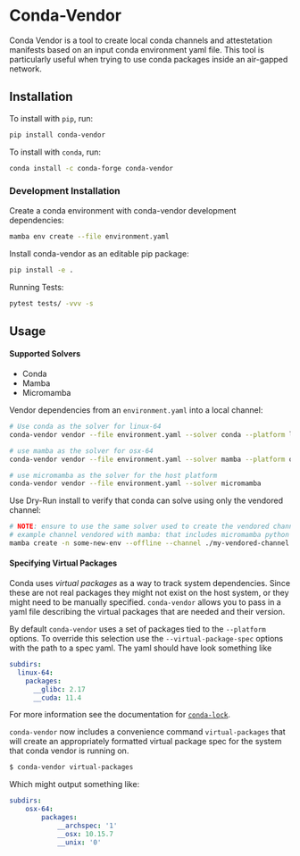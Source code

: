 # Conda-Vendor

Conda Vendor is a tool to create local conda channels and attestetation manifests based on an input conda environment yaml file. This tool is particularly useful when trying to use conda packages inside an air-gapped network.


## Installation

To install with `pip`, run:
```bash
pip install conda-vendor
```

To install with `conda`, run:
```bash
conda install -c conda-forge conda-vendor
```

### Development Installation
Create a conda environment with conda-vendor development dependencies:
```bash
mamba env create --file environment.yaml
```

Install conda-vendor as an editable pip package:
```bash
pip install -e .
```

Running Tests:
```bash
pytest tests/ -vvv -s
```

## Usage

#### Supported Solvers
* Conda
* Mamba
* Micromamba

Vendor dependencies from an  `environment.yaml` into a local channel:
```bash
# Use conda as the solver for linux-64
conda-vendor vendor --file environment.yaml --solver conda --platform linux-64

# use mamba as the solver for osx-64
conda-vendor vendor --file environment.yaml --solver mamba --platform osx-64

# use micromamba as the solver for the host platform
conda-vendor vendor --file environment.yaml --solver micromamba
```

Use Dry-Run install to verify that conda can solve using only the vendored channel:
```bash
# NOTE: ensure to use the same solver used to create the vendored channel
# example channel vendored with mamba: that includes micromamba python and pip
mamba create -n some-new-env --offline --channel ./my-vendored-channel --override-channels --dry-run micromamba python pip
```

#### Specifying Virtual Packages
Conda uses *virtual packages* as a way to track system dependencies. Since
these are not real packages they might not exist on the host system, or
they might need to be manually specified. `conda-vendor`
allows you to pass in a yaml file describing the virtual packages that
are needed and their version.

By default `conda-vendor` uses a set of packages tied to the `--platform`
options.  To override this selection use the `--virtual-package-spec` options
with the path to a spec yaml.  The yaml should have look something like
```yaml
subdirs:
  linux-64:
    packages:
      __glibc: 2.17
      __cuda: 11.4
```
For more information see the documentation for
[`conda-lock`](https://github.com/conda-incubator/conda-lock).

`conda-vendor` now includes a convenience command `virtual-packages` that will create an appropriately formatted virtual package spec for the system
that conda vendor is running on.
```bash
$ conda-vendor virtual-packages
```
Which might output something like:
```yaml
subdirs:
    osx-64:
        packages:
            __archspec: '1'
            __osx: 10.15.7
            __unix: '0'
````
